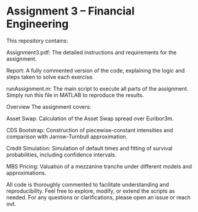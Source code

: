 # Assignment 3 – Financial Engineering
This repository contains:

Assignment3.pdf: The detailed instructions and requirements for the assignment.

Report: A fully commented version of the code, explaining the logic and steps taken to solve each exercise.

runAssignment.m: The main script to execute all parts of the assignment. Simply run this file in MATLAB to reproduce the results.

Overview
The assignment covers:

Asset Swap: Calculation of the Asset Swap spread over Euribor3m.

CDS Bootstrap: Construction of piecewise-constant intensities and comparison with Jarrow-Turnbull approximation.

Credit Simulation: Simulation of default times and fitting of survival probabilities, including confidence intervals.

MBS Pricing: Valuation of a mezzanine tranche under different models and approximations.

All code is thoroughly commented to facilitate understanding and reproducibility. Feel free to explore, modify, or extend the scripts as needed. For any questions or clarifications, please open an issue or reach out.
